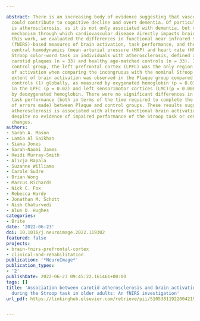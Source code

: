 ---
abstract: There is an increasing body of evidence suggesting that vascular disease
  could contribute to cognitive decline and overt dementia. Of particular interest
  is atherosclerosis, as it is not only associated with dementia, but could be a potential
  mechanism through which cardiovascular disease directly impacts brain health. In
  this work, we evaluated the differences in functional near infrared spectroscopy
  (fNIRS)-based measures of brain activation, task performance, and the change in
  central hemodynamics (mean arterial pressure (MAP) and heart rate (HR)) during a
  Stroop color-word task in individuals with atherosclerosis, defined as bilateral
  carotid plaques (n = 33) and healthy age-matched controls (n = 33). In the healthy
  control group, the left prefrontal cortex (LPFC) was the only region showing evidence
  of activation when comparing the incongruous with the nominal Stroop test. A smaller
  extent of brain activation was observed in the Plaque group compared with the healthy
  controls (1) globally, as measured by oxygenated hemoglobin (p = 0.036) and (2)
  in the LPFC (p = 0.02) and left sensorimotor cortices (LMC)(p = 0.008) as measured
  by deoxygenated hemoglobin. There were no significant differences in HR, MAP, or
  task performance (both in terms of the time required to complete the task and number
  of errors made) between Plaque and control groups. These results suggest that carotid
  atherosclerosis is associated with altered functional brain activation patterns
  despite no evidence of impaired performance of the Stroop task or central hemodynamic
  changes.
authors:
- Sarah A. Mason
- Lamia Al Saikhan
- Siana Jones
- Sarah-Naomi James
- Heidi Murray-Smith
- Alicja Rapala
- Suzanne Williams
- Carole Sudre
- Brian Wong
- Marcus Richards
- Nick C. Fox
- Rebecca Hardy
- Jonathan M. Schott
- Nish Chaturvedi
- Alun D. Hughes
categories:
- Brite
date: '2022-06-23'
doi: 10.1016/j.neuroimage.2022.119302
featured: false
projects:
- brain-fnirs-prefrontal-cortex
- clinical-and-rehabilitation
publication: '*NeuroImage*'
publication_types:
- '2'
publishDate: 2022-06-23 09:45:22.161461+00:00
tags: []
title: 'Association between carotid atherosclerosis and brain activation patterns
  during the Stroop task in older adults: An fNIRS investigation'
url_pdf: https://linkinghub.elsevier.com/retrieve/pii/S1053811922004219

---
